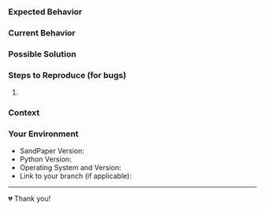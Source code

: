 ### Expected Behavior
<!--- If you're describing a bug, tell us what should happen -->
<!--- If you're suggesting a change/improvement, tell us how it should work -->

### Current Behavior
<!--- If describing a bug, tell us what happens instead of the expected behavior -->
<!--- If suggesting a change/improvement, explain the difference from current behavior -->

### Possible Solution
<!--- Not obligatory, but suggest a fix/reason for the bug, or ideas how to implement the addition or change -->

### Steps to Reproduce (for bugs)
<!--- Provide an unambiguous set of steps to reproduce this bug. Include code to reproduce, if relevant -->
1.

### Context
<!--- How has this issue affected you? What are you trying to accomplish? -->
<!--- Providing context helps us come up with a solution that is most useful in the real world -->

### Your Environment
<!--- Include as many relevant details about the environment you experienced the bug in -->
* SandPaper Version:
* Python Version:
* Operating System and Version:
* Link to your branch (if applicable):

---

💔 Thank you!
